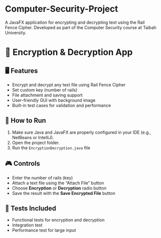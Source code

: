 # Computer-Security-Project
A JavaFX application for encrypting and decrypting text using the Rail Fence Cipher. Developed as part of the Computer Security course at Taibah University.

# 🔐 Encryption & Decryption App
## 🖥️ Features
- Encrypt and decrypt any text file using Rail Fence Cipher
- Set custom key (number of rails)
- File attachment and saving support
- User-friendly GUI with background image
- Built-in test cases for validation and performance

## 🚀 How to Run
1. Make sure Java and JavaFX are properly configured in your IDE (e.g., NetBeans or IntelliJ).
2. Open the project folder.
3. Run the `EncryptionDecryption.java` file 


## 🎮 Controls
- Enter the number of rails (key)
- Attach a text file using the “Attach File” button
- Choose **Encryption** or **Decryption** radio button
- Save the result with the **Save Encrypted File** button

## 🧪 Tests Included
- Functional tests for encryption and decryption
- Integration test
- Performance test for large input

